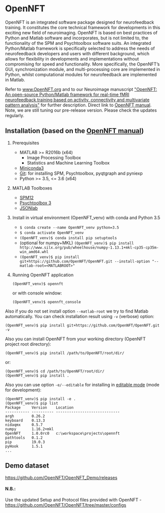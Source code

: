 # OpenNFT
OpenNFT is an integrated software package designed for neurofeedback training. It constitutes the core technical framework for developments in this exciting new field of neuroimaging. OpenNFT is based on best practices of Python and Matlab software and incorporates, but is not limited to, the functionality of the SPM and Psychtoolbox software suits. An integrated Python/Matlab framework is specifically selected to address the needs of neurofeedback developers and users with different background, which allows for flexibility in developments and implementations without compromising for speed and functionality. More specifically, the OpenNFT’s GUI, synchronization module, and multi-processing core are implemented in Python, whilst computational modules for neurofeedback are implemented in Matlab.

Refer to www.OpenNFT.org and to our Neuroimage manuscript ["OpenNFT: An open-source Python/Matlab framework for real-time fMRI neurofeedback training based on activity, connectivity and multivariate pattern analysis"](http://www.sciencedirect.com/science/article/pii/S1053811917305050) for further description.
Direct link to [OpenNFT manual](https://github.com/OpenNFT/opennft.github.io/blob/master/OpenNFT_Manual_v1.0.pdf).
Note, we are still tuning our pre-release version. Please check the updates regularly.

## Installation (based on the [OpenNFT manual](https://github.com/OpenNFT/opennft.github.io/blob/master/OpenNFT_Manual_v1.0.pdf))

1. Prerequisites
    - MATLAB >= R2016b (x64)
        - Image Processing Toolbox
        - Statistics and Machine Learning Toolbox
    - [Miniconda3](https://docs.conda.io/en/latest/miniconda.html)
    - [Git](https://git-scm.com/downloads): for installing SPM, Psychtoolbox, pyqtgraph and pyniexp
    - Python >= 3.5, <= 3.6 (x64)

2. MATLAB Toolboxes
    - [SPM12](https://github.com/spm/spm12.git)
    - [Psychtoolbox 3](https://github.com/Psychtoolbox-3/Psychtoolbox-3.git)
    - [JSONlab](https://uk.mathworks.com/matlabcentral/mlc-downloads/downloads/submissions/33381/versions/22/download/zip)

3. Install in virtual environment (OpenNFT_venv) with conda and Python 3.5

    - `$ conda create --name OpenNFT_venv python=3.5`
    - `$ conda activate OpenNFT_venv`
    - `(OpenNFT_venv)$ conda install pip setuptools`
    - (optional for numpy+MKL) `(OpenNFT_venv)$ pip install http://www.silx.org/pub/wheelhouse/numpy-1.13.1+mkl-cp35-cp35m-win_amd64.whl`
    - `(OpenNFT_venv)$ pip install git+https://github.com/OpenNFT/OpenNFT.git --install-option "--matlab-root=<MATLABROOT>"`

4. Running OpenNFT application
    
    `(OpenNFT_venv)$ opennft`
    
    or with console window:
    
    `(OpenNFT_venv)$ opennft_console`

Also if you do not set install option `--matlab-root` we try to find Matlab automatically.
You can check installation result using `-v` (verbose) option:

```
(OpenNFT_venv)$ pip install git+https://github.com/OpenNFT/OpenNFT.git -v
```

Also you can install OpenNFT from your working directory (OpenNFT project root directory):

```
(OpenNFT_venv)$ pip install /path/to/OpenNFT/root/dir/
```

or:

```
(OpenNFT_venv)$ cd /path/to/OpenNFT/root/dir/
(OpenNFT_venv)$ pip install .
```

Also you can use option `-e/--editable` for installing in [editable mode](https://pip.pypa.io/en/stable/reference/pip_install/#editable-installs) (mode for development):

```
(OpenNFT_venv)$ pip install -e .
(OpenNFT_venv)$ pip list
Package     Version    Location
----------- ---------- -----------------------------
argh        0.26.2
keyboard    0.13.3
nidaqmx     0.5.7
numpy       1.16.2+mkl
OpenNFT     1.0.0rc0   c:\workspace\projects\opennft
pathtools   0.1.2
pip         19.0.3
pyHook      1.5.1
...
```

## Demo dataset
https://github.com/OpenNFT/OpenNFT_Demo/releases  
#### N.B.:
Use the updated Setup and Protocol files provided with OpenNFT - https://github.com/OpenNFT/OpenNFT/tree/master/configs
